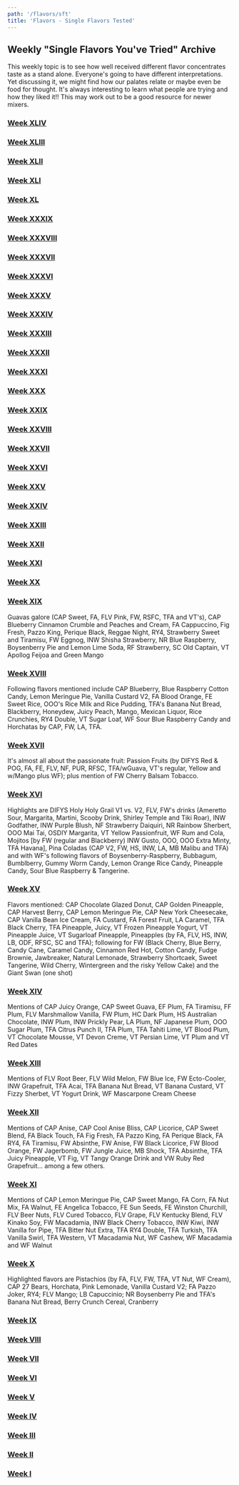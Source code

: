 ```yaml
---
path: '/flavors/sft'
title: 'Flavors - Single Flavors Tested'
---
```


## Weekly "Single Flavors You've Tried" Archive

This weekly topic is to see how well received different flavor concentrates taste as a stand alone. Everyone's going to have different interpretations. Yet discussing it, we might find how our palates relate or maybe even be food for thought. It's always interesting to learn what people are trying and how they liked it!! This may work out to be a good resource for newer mixers.

### [Week XLIV](http://redd.it/epr3s0)

### [Week XLIII](http://redd.it/emi3o9)

### [Week XLII](http://redd.it/ejimo4)

### [Week XLI](http://redd.it/eg4w0v)

### [Week XL](http://redd.it/ed2hng)

### [Week XXXIX](http://redd.it/e9xef0)

### [Week XXXVIII](https://redd.it/e6po1x)

### [Week XXXVII](https://redd.it/dzndrg)

### [Week XXXVI](https://redd.it/dwi4ry)

### [Week XXXV](https://redd.it/dt6yw4)

### [Week XXXIV](https://redd.it/dptzzi)

### [Week XXXIII](https://redd.it/dmnxvu)

### [Week XXXII](https://redd.it/dg409i)

### [Week XXXI](https://redd.it/dcydsy)

### [Week XXX](https://redd.it/d9su57)

### [Week XXIX](https://redd.it/d6iyfn)

### [Week XXVIII](https://redd.it/d3b48a)

### [Week XXVII](https://redd.it/d031s1)

### [Week XXVI](https://redd.it/cx5fzw)

### [Week XXV](https://redd.it/cu353o)

### [Week XXIV](https://redd.it/cqser5)

### [Week XXIII](https://redd.it/cnoyzi)

### [Week XXII](https://redd.it/ckrmbp)

### [Week XXI](https://redd.it/chuugn)

### [Week XX](https://redd.it/cewluk)

### [Week XIX](https://redd.it/cbyvev)

Guavas galore (CAP Sweet, FA, FLV Pink, FW, RSFC, TFA and VT's), CAP Blueberry Cinnamon Crumble and Peaches and Cream, FA Cappuccino, Fig Fresh, Pazzo King, Perique Black, Reggae Night, RY4, Strawberry Sweet and Tiramisu, FW Eggnog, INW Shisha Strawberry, NR Blue Raspberry, Boysenberry Pie and Lemon Lime Soda, RF Strawberry, SC Old Captain, VT Apollog Feijoa and Green Mango

### [Week XVIII](https://redd.it/c992ji)

Following flavors mentioned include CAP Blueberry, Blue Raspberry Cotton Candy, Lemon Meringue Pie, Vanilla Custard V2, FA Blood Orange, FE Sweet Rice, OOO's Rice Milk and Rice Pudding, TFA's Banana Nut Bread, Blackberry, Honeydew, Juicy Peach, Mango, Mexican Liquor, Rice Crunchies, RY4 Double, VT Sugar Loaf, WF Sour Blue Raspberry Candy and Horchatas by CAP, FW, LA, TFA.

### [Week XVII](https://redd.it/c68op8)

It's almost all about the passionate fruit: Passion Fruits (by DIFYS Red &amp; POG, FA, FE, FLV, NF, PUR, RFSC, TFA/wGuava, VT's regular, Yellow and w/Mango plus WF); plus mention of FW Cherry Balsam Tobacco.

### [Week XVI](https://redd.it/c36med)

Highlights are DIFYS Holy Holy Grail V1 vs. V2, FLV, FW's drinks (Ameretto Sour, Margarita, Martini, Scooby Drink, Shirley Temple and Tiki Roar), INW Godfather, INW Purple Blush, NF Strawberry Daiquiri, NR Rainbow Sherbert, OOO Mai Tai, OSDIY Margarita, VT Yellow Passionfruit, WF Rum and Cola, Mojitos [by FW (regular and Blackberry) INW Gusto, OOO, OOO Extra Minty, TFA Havana], Pina Coladas (CAP V2, FW, HS, INW, LA, MB Malibu and TFA) and with WF's following flavors of Boysenberry-Raspberry, Bubbagum, Bumblberry, Gummy Worm Candy, Lemon Orange Rice Candy, Pineapple Candy, Sour Blue Raspberry &amp; Tangerine.

### [Week XV](https://redd.it/c09rii)

Flavors mentioned: CAP Chocolate Glazed Donut, CAP Golden Pineapple, CAP Harvest Berry, CAP Lemon Meringue Pie, CAP New York Cheesecake, CAP Vanilla Bean Ice Cream, FA Custard, FA Forest Fruit, LA Caramel, TFA Black Cherry, TFA Pineapple, Juicy, VT Frozen Pineapple Yogurt, VT Pineapple Juice, VT Sugarloaf Pineapple, Pineapples (by FA, FLV, HS, INW, LB, ODF, RFSC, SC and TFA); following for FW (Black Cherry, Blue Berry, Candy Cane, Caramel Candy, Cinnamon Red Hot, Cotton Candy, Fudge Brownie, Jawbreaker, Natural Lemonade, Strawberry Shortcaek, Sweet Tangerine, Wild Cherry, Wintergreen and the risky Yellow Cake) and the Giant Swan (one shot)

### [Week XIV](https://redd.it/bxhl76)

Mentions of CAP Juicy Orange, CAP Sweet Guava, EF Plum, FA Tiramisu, FF Plum, FLV Marshmallow Vanilla, FW Plum, HC Dark Plum, HS Australian Chocolate, INW Plum, INW Prickly Pear, LA Plum, NF Japanese Plum, OOO Sugar Plum, TFA Citrus Punch II, TFA Plum, TFA Tahiti Lime, VT Blood Plum, VT Chocolate Mousse, VT Devon Creme, VT Persian Lime, VT Plum and VT Red Dates

### [Week XIII](https://redd.it/bva0h3)

Mentions of FLV Root Beer, FLV Wild Melon, FW Blue Ice, FW Ecto-Cooler, INW Grapefruit, TFA Acai, TFA Banana Nut Bread, VT Banana Custard, VT Fizzy Sherbet, VT Yogurt Drink, WF Mascarpone Cream Cheese

### [Week XII](https://redd.it/bs4utw)

Mentions of CAP Anise, CAP Cool Anise Bliss, CAP Licorice, CAP Sweet Blend, FA Black Touch, FA Fig Fresh, FA Pazzo King, FA Perique Black, FA RY4, FA Tiramisu, FW Absinthe, FW Anise, FW Black Licorice, FW Blood Orange, FW Jagerbomb, FW Jungle Juice, MB Shock, TFA Absinthe, TFA Juicy Pineapple, VT Fig, VT Tangy Orange Drink and VW Ruby Red Grapefruit... among a few others.

### [Week XI](https://redd.it/bpg9m2)

Mentions of CAP Lemon Meringue Pie, CAP Sweet Mango, FA Corn, FA Nut Mix, FA Walnut, FE Angelica Tobacco, FE Sun Seeds, FE Winston Churchill, FLV Beer Nuts, FLV Cured Tobacco, FLV Grape, FLV Kentucky Blend, FLV Kinako Soy, FW Macadamia, INW Black Cherry Tobacco, INW Kiwi, INW Vanilla for Pipe, TFA Bitter Nut Extra, TFA RY4 Double, TFA Turkish, TFA Vanilla Swirl, TFA Western, VT Macadamia Nut, WF Cashew, WF Macadamia and WF Walnut

### [Week X](https://redd.it/bml9lw)

Highlighted flavors are Pistachios (by FA, FLV, FW, TFA, VT Nut, WF Cream), CAP 27 Bears, Horchata, Pink Lemonade, Vanilla Custard V2; FA Pazzo Joker, RY4; FLV Mango; LB Capuccinio; NR Boysenberry Pie and TFA's Banana Nut Bread, Berry Crunch Cereal, Cranberry

### [Week IX](https://redd.it/bjyg4v)

### [Week VIII](https://www.reddit.com/r/DIY_eJuice/comments/bharid/single_flavors_youve_sampled_recently/)

### [Week VII](https://redd.it/bemb2q)

### [Week VI](https://redd.it/bc1g80)

### [Week V](https://redd.it/b9j3bf)

### [Week IV](https://redd.it/b6jcns)

### [Week III](https://redd.it/b3syzj)

### [Week II](https://redd.it/b15m07)

### [Week I](https://redd.it/ay9ut3)
